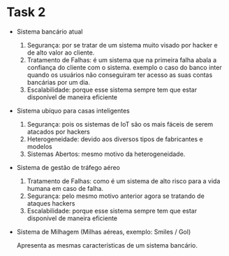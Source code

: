 # Task 2

- Sistema bancário atual
	1. Segurança: por se tratar de um sistema muito visado por hacker e de alto valor ao cliente.
	2. Tratamento de Falhas: é um sistema que na primeira falha abala a confiança do cliente com o sistema. exemplo o caso do banco inter quando os usuários não conseguiram ter acesso as suas contas bancárias por um dia.
	3. Escalabilidade: porque esse sistema sempre tem que estar disponível de maneira eficiente

- Sistema ubíquo para casas inteligentes
	1. Segurança: pois os sistemas de IoT são os mais fáceis de serem atacados por hackers
	2. Heterogeneidade: devido aos diversos tipos de fabricantes e modelos
	3. Sistemas Abertos: mesmo motivo da heterogeneidade.

- Sistema de gestão de tráfego aéreo
	1. Tratamento de Falhas: como é um sistema de alto risco para a vida humana em caso de falha.
	2. Segurança: pelo mesmo motivo anterior agora se tratando de ataques hackers
	3. Escalabilidade: porque esse sistema sempre tem que estar disponível de maneira eficiente


- Sistema de Milhagem (Milhas aéreas, exemplo: Smiles / Gol)

	Apresenta as mesmas características de um sistema bancário.
